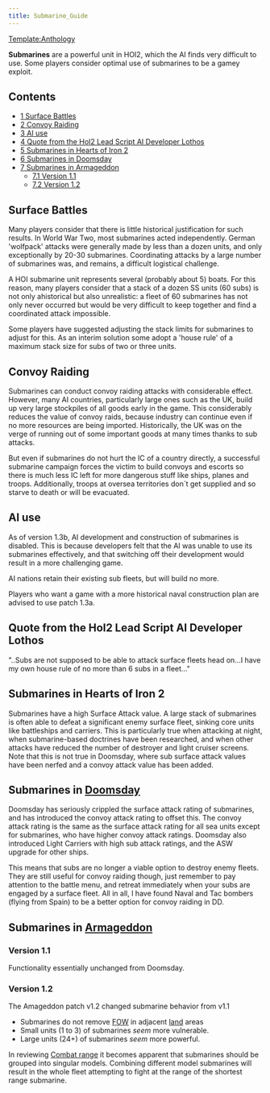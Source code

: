 ```yaml
---
title: Submarine_Guide
---
```

 [Template:Anthology](/wiki/index.php?title=Template:Anthology&action=edit&redlink=1 "Template:Anthology (page does not exist)")

**Submarines** are a powerful unit in HOI2, which the AI finds very difficult to use. Some players consider optimal use of submarines to be a gamey exploit.

Contents
--------

*   [1 Surface Battles](#Surface_Battles)
*   [2 Convoy Raiding](#Convoy_Raiding)
*   [3 AI use](#AI_use)
*   [4 Quote from the HoI2 Lead Script AI Developer Lothos](#Quote_from_the_HoI2_Lead_Script_AI_Developer_Lothos)
*   [5 Submarines in Hearts of Iron 2](#Submarines_in_Hearts_of_Iron_2)
*   [6 Submarines in Doomsday](#Submarines_in_Doomsday)
*   [7 Submarines in Armageddon](#Submarines_in_Armageddon)
    *   [7.1 Version 1.1](#Version_1.1)
    *   [7.2 Version 1.2](#Version_1.2)

Surface Battles
---------------

Many players consider that there is little historical justification for such results. In World War Two, most submarines acted independently. German 'wolfpack' attacks were generally made by less than a dozen units, and only exceptionally by 20-30 submarines. Coordinating attacks by a large number of submarines was, and remains, a difficult logistical challenge.

A HOI submarine unit represents several (probably about 5) boats. For this reason, many players consider that a stack of a dozen SS units (60 subs) is not only ahistorical but also unrealistic: a fleet of 60 submarines has not only never occurred but would be very difficult to keep together and find a coordinated attack impossible.

Some players have suggested adjusting the stack limits for submarines to adjust for this. As an interim solution some adopt a 'house rule' of a maximum stack size for subs of two or three units.

Convoy Raiding
--------------

Submarines can conduct convoy raiding attacks with considerable effect. However, many AI countries, particularly large ones such as the UK, build up very large stockpiles of all goods early in the game. This considerably reduces the value of convoy raids, because industry can continue even if no more resources are being imported. Historically, the UK was on the verge of running out of some important goods at many times thanks to sub attacks.

But even if submarines do not hurt the IC of a country directly, a successful submarine campaign forces the victim to build convoys and escorts so there is much less IC left for more dangerous stuff like ships, planes and troops. Additionally, troops at oversea territories don´t get supplied and so starve to death or will be evacuated.

AI use
------

As of version 1.3b, AI development and construction of submarines is disabled. This is because developers felt that the AI was unable to use its submarines effectively, and that switching off their development would result in a more challenging game.

AI nations retain their existing sub fleets, but will build no more.

Players who want a game with a more historical naval construction plan are advised to use patch 1.3a.

Quote from the HoI2 Lead Script AI Developer Lothos
---------------------------------------------------

"..Subs are not supposed to be able to attack surface fleets head on...I have my own house rule of no more than 6 subs in a fleet..."

Submarines in Hearts of Iron 2
------------------------------

Submarines have a high Surface Attack value. A large stack of submarines is often able to defeat a significant enemy surface fleet, sinking core units like battleships and carriers. This is particularly true when attacking at night, when submarine-based doctrines have been researched, and when other attacks have reduced the number of destroyer and light cruiser screens. Note that this is not true in Doomsday, where sub surface attack values have been nerfed and a convoy attack value has been added.

Submarines in [Doomsday](/wiki/Doomsday "Doomsday")
---------------------------------------------------

Doomsday has seriously crippled the surface attack rating of submarines, and has introduced the convoy attack rating to offset this. The convoy attack rating is the same as the surface attack rating for all sea units except for submarines, who have higher convoy attack ratings. Doomsday also introduced Light Carriers with high sub attack ratings, and the ASW upgrade for other ships.

This means that subs are no longer a viable option to destroy enemy fleets. They are still useful for convoy raiding though, just remember to pay attention to the battle menu, and retreat immediately when your subs are engaged by a surface fleet. All in all, I have found Naval and Tac bombers (flying from Spain) to be a better option for convoy raiding in DD.

Submarines in [Armageddon](/wiki/Armageddon "Armageddon")
---------------------------------------------------------

### Version 1.1

Functionality essentially unchanged from Doomsday.

### Version 1.2

The Amageddon patch v1.2 changed submarine behavior from v1.1

*   Submarines do not remove [FOW](/wiki/FOW "FOW") in adjacent [land](/wiki/index.php?title=Land&action=edit&redlink=1 "Land (page does not exist)") areas
*   Small units (1 to 3) of submarines _seem_ more vulnerable.
*   Large units (24+) of submarines _seem_ more powerful.

In reviewing [Combat range](/wiki/Combat_range "Combat range") it becomes apparent that submarines should be grouped into singular models. Combining different model submarines will result in the whole fleet attempting to fight at the range of the shortest range submarine.
